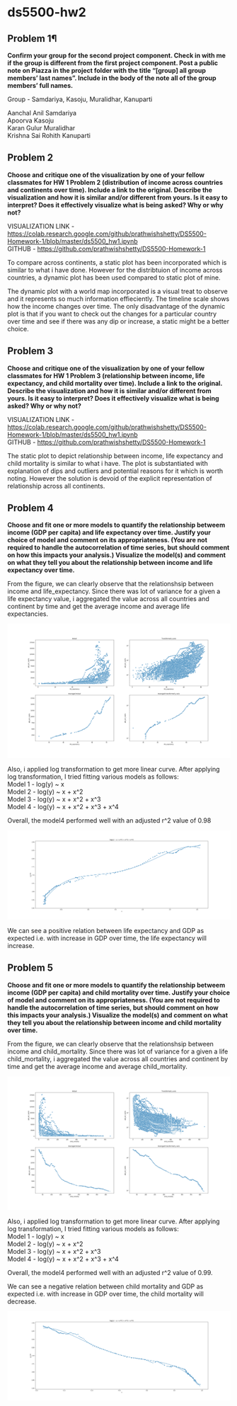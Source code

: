 # ds5500-hw2

## Problem 1¶

**Confirm your group for the second project component. Check in with me if the group is different from the first project component. Post a public note on Piazza in the project folder with the title “[group] all group members’ last names”. Include in the body of the note all of the group members’ full names.**

Group - Samdariya, Kasoju, Muralidhar, Kanuparti

Aanchal Anil Samdariya<br/>
Apoorva Kasoju<br/>
Karan Gulur Muralidhar<br/>
Krishna Sai Rohith Kanuparti<br/>

## Problem 2

**Choose and critique one of the visualization by one of your fellow classmates for HW 1 Problem 2 (distribution of income across countries and continents over time). Include a link to the original. Describe the visualization and how it is similar and/or different from yours. Is it easy to interpret? Does it effectively visualize what is being asked? Why or why not?**

VISUALIZATION LINK - https://colab.research.google.com/github/prathwishshetty/DS5500-Homework-1/blob/master/ds5500_hw1.ipynb<br/>
GITHUB - https://github.com/prathwishshetty/DS5500-Homework-1

To compare across continents, a static plot has been incorporated which is similar to what i have done. However for the distribtuion of income across countries, a dynamic plot has been used compared to static plot of mine.

The dynamic plot with a world map incorporated is a visual treat to observe and it represents so much information effieciently. The timeline scale shows how the income changes over time. The only disadvantage of the dynamic plot is that if you want to check out the changes for a particular country over time and see if there was any dip or increase, a static might be a better choice.

## Problem 3

**Choose and critique one of the visualization by one of your fellow classmates for HW 1 Problem 3 (relationship between income, life expectancy, and child mortality over time). Include a link to the original. Describe the visualization and how it is similar and/or different from yours. Is it easy to interpret? Does it effectively visualize what is being asked? Why or why not?**

VISUALIZATION LINK - https://colab.research.google.com/github/prathwishshetty/DS5500-Homework-1/blob/master/ds5500_hw1.ipynb<br/>
GITHUB - https://github.com/prathwishshetty/DS5500-Homework-1

The static plot to depict relationship between income, life expectancy and child mortality is similar to what i have. The plot is substantiated with explanation of dips and outliers and potential reasons for it which is worth noting. However the solution is devoid of the explicit representation of relationship across all continents. 

## Problem 4

**Choose and fit one or more models to quantify the relationship betweem income (GDP per capita) and life expectancy over time. Justify your choice of model and comment on its appropriateness. (You are not required to handle the autocorrelation of time series, but should comment on how this impacts your analysis.) Visualize the model(s) and comment on what they tell you about the relationship between income and life expectancy over time.**


From the figure, we can clearly observe that the relationshsip between income and life_expectancy. Since there was lot of variance for a given a life expectancy value, i aggregated the value across all countries and continent by time and get the average income and average life expectancies.

![alt text][logo_4]

[logo_4]: https://github.com/karangm-dev/ds5500-hw2/blob/master/output/4.png "Fig: Income vs Life Expectancy"

Also, i applied log transformation to get more linear curve. After applying log transformation, I tried fitting various models as follows:<br/>
Model 1 - log(y) ~ x <br/>
Model 2 - log(y) ~ x + x^2 <br/>
Model 3 - log(y) ~ x + x^2 + x^3 <br/>
Model 4 - log(y) ~ x + x^2 + x^3 + x^4 <br/>

Overall, the model4 performed well with an adjusted r^2 value of 0.98

![alt text][logo_4_4]

[logo_4_4]: https://github.com/karangm-dev/ds5500-hw2/blob/master/output/4_4.png "Fig: Income vs Life Expectancy Model Output"

We can see a positive relation between life expectancy and GDP as expected i.e. with increase in GDP over time, the life expectancy will increase.

## Problem 5

**Choose and fit one or more models to quantify the relationship betweem income (GDP per capita) and child mortality over time. Justify your choice of model and comment on its appropriateness. (You are not required to handle the autocorrelation of time series, but should comment on how this impacts your analysis.) Visualize the model(s) and comment on what they tell you about the relationship between income and child mortality over time.** 

From the figure, we can clearly observe that the relationshsip between income and child_mortality. Since there was lot of variance for a given a life child_mortality, i aggregated the value across all countries and continent by time and get the average income and average child_mortality.

![alt text][logo_5]

[logo_5]: https://github.com/karangm-dev/ds5500-hw2/blob/master/output/5.png "Fig: Income vs Child Mortality"

Also, i applied log transformation to get more linear curve. After applying log transformation, I tried fitting various models as follows:<br/>
Model 1 - log(y) ~ x <br/>
Model 2 - log(y) ~ x + x^2 <br/>
Model 3 - log(y) ~ x + x^2 + x^3 <br/>
Model 4 - log(y) ~ x + x^2 + x^3 + x^4 <br/>

Overall, the model4 performed well with an adjusted r^2 value of 0.99.

We can see a negative relation between child mortality and GDP as expected i.e. with increase in GDP over time, the child mortality will decrease.

![alt text][logo_5_4]

[logo_5_4]: https://github.com/karangm-dev/ds5500-hw2/blob/master/output/5_4.png "Fig: Income vs Child Mortality"
